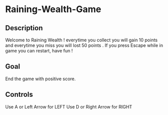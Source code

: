 # Raining-Wealth-Game

## Description

Welcome to Raining Wealth ! everytime you collect you will gain 10 points and everytime you miss you will lost 50 points . If you press Escape while in game you can restart, have fun !

## Goal
End the game with positive score.

## Controls
Use A or Left Arrow for LEFT Use D or Right Arrow for RIGHT

